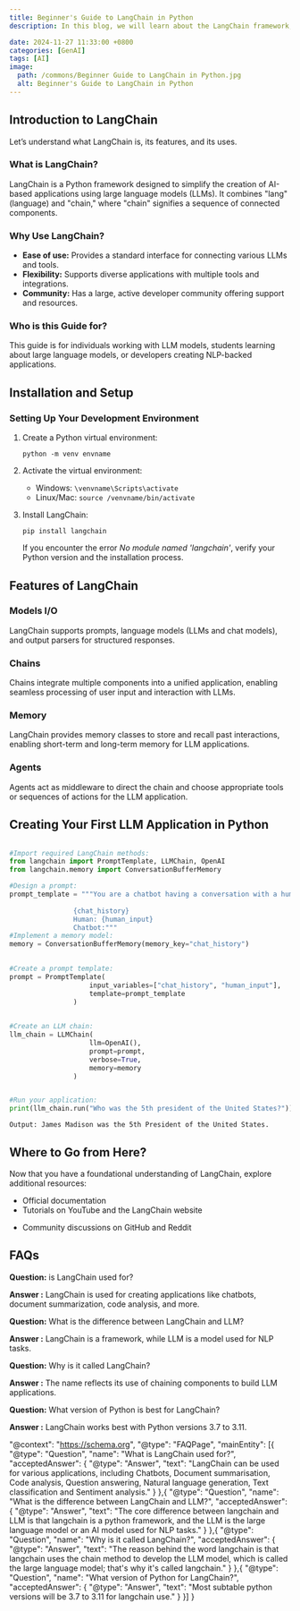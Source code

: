 ```yaml
---
title: Beginner's Guide to LangChain in Python
description: In this blog, we will learn about the LangChain framework, which is used to develop LLM applications that include ChatGPT with memory and long-term memory. These features will be explored in detail in future tutorials.

date: 2024-11-27 11:33:00 +0800
categories: [GenAI]
tags: [AI]
image:
  path: /commons/Beginner Guide to LangChain in Python.jpg
  alt: Beginner's Guide to LangChain in Python
---
```




## Introduction to LangChain
Let’s understand what LangChain is, its features, and its uses.

### What is LangChain?

LangChain is a Python framework designed to simplify the creation of AI-based applications using large language models (LLMs). It combines "lang" (language) and "chain," where "chain" signifies a sequence of connected components.

### Why Use LangChain?

*   **Ease of use:** Provides a standard interface for connecting various LLMs and tools.
*   **Flexibility:** Supports diverse applications with multiple tools and integrations.
*   **Community:** Has a large, active developer community offering support and resources.

### Who is this Guide for?

This guide is for individuals working with LLM models, students learning about large language models, or developers creating NLP-backed applications.

Installation and Setup
----------------------

### Setting Up Your Development Environment

1.  Create a Python virtual environment:
    
        python -m venv envname
    
2.  Activate the virtual environment:
    *   Windows: `\venvname\Scripts\activate`
    *   Linux/Mac: `source /venvname/bin/activate`
3.  Install LangChain:
    
        pip install langchain
    
    If you encounter the error _No module named 'langchain'_, verify your Python version and the installation process.
    

Features of LangChain
---------------------

### Models I/O

LangChain supports prompts, language models (LLMs and chat models), and output parsers for structured responses.

### Chains

Chains integrate multiple components into a unified application, enabling seamless processing of user input and interaction with LLMs.

### Memory

LangChain provides memory classes to store and recall past interactions, enabling short-term and long-term memory for LLM applications.

### Agents

Agents act as middleware to direct the chain and choose appropriate tools or sequences of actions for the LLM application.

Creating Your First LLM Application in Python
---------------------------------------------
```python

#Import required LangChain methods:
from langchain import PromptTemplate, LLMChain, OpenAI
from langchain.memory import ConversationBufferMemory

#Design a prompt:
prompt_template = """You are a chatbot having a conversation with a human.
                
                {chat_history}
                Human: {human_input}
                Chatbot:"""   
#Implement a memory model:    
memory = ConversationBufferMemory(memory_key="chat_history")
    

#Create a prompt template:
prompt = PromptTemplate(
                    input_variables=["chat_history", "human_input"],
                    template=prompt_template
                )
    

#Create an LLM chain:    
llm_chain = LLMChain(
                    llm=OpenAI(),
                    prompt=prompt,
                    verbose=True,
                    memory=memory
                )


#Run your application:
print(llm_chain.run("Who was the 5th president of the United States?"))
```
    
    Output: James Madison was the 5th President of the United States.
    

Where to Go from Here?
----------------------

<script type="text/javascript">
	atOptions = {
		'key' : '98858c4e91885e00ea9926beee01c03e',
		'format' : 'iframe',
		'height' : 90,
		'width' : 728,
		'params' : {}
	};
</script>
<script type="text/javascript" src="//www.highperformanceformat.com/98858c4e91885e00ea9926beee01c03e/invoke.js"></script>
Now that you have a foundational understanding of LangChain, explore additional resources:

*   Official documentation
*   Tutorials on YouTube and the LangChain website
<script type="text/javascript">
	atOptions = {
		'key' : '98858c4e91885e00ea9926beee01c03e',
		'format' : 'iframe',
		'height' : 90,
		'width' : 728,
		'params' : {}
	};
</script>
<script type="text/javascript" src="//www.highperformanceformat.com/98858c4e91885e00ea9926beee01c03e/invoke.js"></script>
*   Community discussions on GitHub and Reddit

FAQs
----

**Question:** is LangChain used for?

**Answer :** LangChain is used for creating applications like chatbots, document summarization, code analysis, and more.

**Question:** What is the difference between LangChain and LLM?

**Answer :** LangChain is a framework, while LLM is a model used for NLP tasks.

**Question:** Why is it called LangChain?

**Answer :** The name reflects its use of chaining components to build LLM applications.

**Question:** What version of Python is best for LangChain?

**Answer :** LangChain works best with Python versions 3.7 to 3.11.

<script type="application/ld+json">
{
<script type="text/javascript">
	atOptions = {
		'key' : '98858c4e91885e00ea9926beee01c03e',
		'format' : 'iframe',
		'height' : 90,
		'width' : 728,
		'params' : {}
	};
</script>
<script type="text/javascript" src="//www.highperformanceformat.com/98858c4e91885e00ea9926beee01c03e/invoke.js"></script>
  "@context": "https://schema.org",
  "@type": "FAQPage",
  "mainEntity": [{
    "@type": "Question",
    "name": "What is LangChain used for?",
    "acceptedAnswer": {
      "@type": "Answer",
      "text": "LangChain can be used for various applications, including Chatbots, Document summarisation, Code analysis, Question answering, Natural language generation, Text classification and Sentiment analysis."
    }
  },{
    "@type": "Question",
    "name": "What is the difference between LangChain and LLM?",
    "acceptedAnswer": {
      "@type": "Answer",
      "text": "The core difference between langchain and LLM is that langchain is a python framework, and the LLM is the large language model or an AI model used for NLP tasks."
    }
  },{
    "@type": "Question",
    "name": "Why is it called LangChain?",
    "acceptedAnswer": {
      "@type": "Answer",
      "text": "The reason behind the word langchain is that langchain uses the chain method to develop the LLM model, which is called the large language model; that's why it's called langchain."
    }
  },{
    "@type": "Question",
    "name": "What version of Python for LangChain?",
    "acceptedAnswer": {
      "@type": "Answer",
      "text": "Most subtable python versions will be 3.7 to 3.11 for langchain use."
    }
  }]
}
</script>



<script async src="https://pagead2.googlesyndication.com/pagead/js/adsbygoogle.js?client=ca-pub-4181667199679058"
     crossorigin="anonymous"></script>